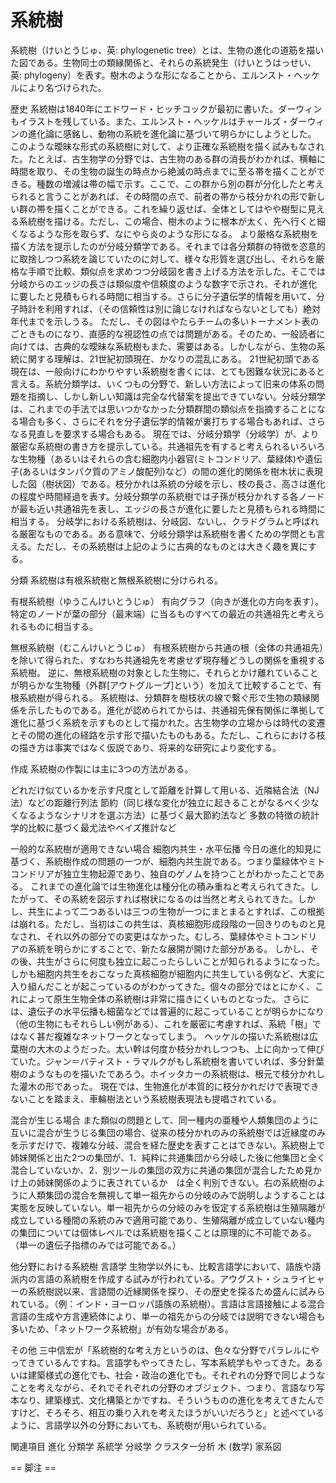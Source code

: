 # 系統樹

系統樹（けいとうじゅ、英: phylogenetic tree）とは、生物の進化の道筋を描いた図である。生物同士の類縁関係と、それらの系統発生（けいとうはっせい、英: phylogeny）を表す。樹木のような形になることから、エルンスト・ヘッケルにより名づけられた。

歴史
系統樹は1840年にエドワード・ヒッチコックが最初に書いた。ダーウィンもイラストを残している。また、エルンスト・ヘッケルはチャールズ・ダーウィンの進化論に感銘し、動物の系統を進化論に基づいて明らかにしようとした。
このような曖昧な形式の系統樹に対して、より正確な系統樹を描く試みもなされた。たとえば、古生物学の分野では、古生物のある群の消長がわかれば、横軸に時間を取り、その生物の誕生の時点から絶滅の時点までに至る帯を描くことができる。種数の増減は帯の幅で示す。ここで、この群から別の群が分化したと考えられると言うことがあれば、その時間の点で、前者の帯から枝分かれの形で新しい群の帯を描くことができる。これを繰り返せば、全体としてはやや樹型に見える系統樹を描ける。ただし、この場合、樹木のように根本が太く、先へ行くと細くなるような形を取らず、なにやら炎のような形になる。
より厳格な系統樹を描く方法を提示したのが分岐分類学である。それまでは各分類群の特徴を恣意的に取捨しつつ系統を論じていたのに対して、様々な形質を選び出し、それらを厳格な手順で比較、類似点を求めつつ分岐図を書き上げる方法を示した。そこでは分岐からのエッジの長さは類似度や信頼度のような数字で示され、それが進化に要したと見積もられる時間に相当する。さらに分子遺伝学的情報を用いて、分子時計を利用すれば、（その信頼性は別に論じなければならないとしても）絶対年代までを示しうる。
ただし、その図はやたらチームの多いトーナメント表のごときものになり、直感的な視認性の点では問題がある。そのため、一般読者に向けては、古典的な曖昧な系統樹もまた、需要はある。しかしながら、生物の系統に関する理解は、21世紀初頭現在、かなりの混乱にある。
21世紀初頭である現在は、一般向けにわかりやすい系統樹を書くには、とても困難な状況にあると言える。系統分類学は、いくつもの分野で、新しい方法によって旧来の体系の問題を指摘し、しかし新しい知識は完全な代替案を提出できていない。分岐分類学は、これまでの手法では思いつかなかった分類群間の類似点を指摘することになる場合も多く、さらにそれを分子遺伝学的情報が裏打ちする場合もあれば、さらなる見直しを要求する場合もある。
現在では、分岐分類学（分岐学）が、より厳密な系統樹の書き方を提示している。共通祖先を有すると考えられるいろいろな生物種（あるいはそれらの含む細胞内小器官(ミトコンドリア、葉緑体)や遺伝子(あるいはタンパク質のアミノ酸配列)など）の間の進化的関係を樹木状に表現した図（樹状図）である。枝分かれは系統の分岐を示し、枝の長さ、高さは進化の程度や時間経過を表す。分岐分類学の系統樹では子孫が枝分かれする各ノードが最も近い共通祖先を表し、エッジの長さが進化に要したと見積もられる時間に相当する。
分岐学における系統樹は、分岐図、ないし、クラドグラムと呼ばれる厳密なものである。ある意味で、分岐分類学は系統樹を書くための学問とも言える。ただし、その系統樹は上記のように古典的なものとは大きく趣を異にする。

分類
系統樹は有根系統樹と無根系統樹に分けられる。

有根系統樹（ゆうこんけいとうじゅ）
有向グラフ（向きが進化の方向を表す）。特定のノードが葉の部分（最末端）に当るものすべての最近の共通祖先と考えられるものに相当する。

無根系統樹（むこんけいとうじゅ）
有根系統樹から共通の根（全体の共通祖先）を除いて得られた、すなわち共通祖先を考慮せず現存種どうしの関係を重視する系統樹。
逆に、無根系統樹の対象とした生物に、それらとかけ離れていることが明らかな生物種（外群[アウトグループ]という）を加えて比較することで、有根系統樹が得られる。
系統樹は、分類群を樹枝状の線で繋ぐ形で生物の類縁関係を示したものである。進化が認められてからは、共通祖先保有関係に準拠して進化に基づく系統を示すものとして描かれた。古生物学の立場からは時代の変遷とその間の進化の経路を示す形で描いたものもある。ただし、これらにおける枝の描き方は事実ではなく仮説であり、将来的な研究により変化する。

作成
系統樹の作製には主に3つの方法がある。

どれだけ似ているかを示す尺度として距離を計算して用いる、近隣結合法（NJ法）などの距離行列法
節約（同じ様な変化が独立に起きることがなるべく少なくなるようなシナリオを選ぶ方法）に基づく最大節約法など
多数の特徴の統計学的比較に基づく最尤法やベイズ推計など

一般的な系統樹が適用できない場合
細胞内共生・水平伝播
今日の進化的知見に基づく、系統樹作成の問題の一つが、細胞内共生説である。つまり葉緑体やミトコンドリアが独立生物起源であり、独自のゲノムを持つことがわかったことである。
これまでの進化論では生物進化は種分化の積み重ねと考えられてきた。したがって、その系統を図示すれば樹状になるのは当然と考えられてきた。しかし、共生によって二つあるいは三つの生物が一つにまとまるとすれば、この根拠は崩れる。ただし、当初はこの共生は、真核細胞形成段階の一回きりのものと見なされ、それ以外の部分での変更はなかった。むしろ、葉緑体やミトコンドリアの系統を明らかにすることで、新たな展開が開けた部分がある。
しかし、その後、共生がさらに何度も独立に起こったらしいことが知られるようになった。しかも細胞内共生をおこなった真核細胞が細胞内に共生している例など、大変に入り組んだことが起こっているのがわかってきた。個々の部分ではとにかく、これによって原生生物全体の系統樹は非常に描きにくいものとなった。
さらには、遺伝子の水平伝播も細菌などでは普遍的に起こっていることが明らかになり（他の生物にもそれらしい例がある）、これを厳密に考慮すれば、系統「樹」ではなく甚だ複雑なネットワークとなってしまう。
ヘッケルの描いた系統樹は広葉樹の大木のようだった。太い幹は何度か枝分かれしつつも、上に向かって伸びていた。ジャン＝バティスト・ラマルクがもし系統樹を書いていれば、多分針葉樹のようなものを描いたであろう。ホイッタカーの系統樹は、根元で枝分かれした灌木の形であった。
現在では、生物進化が本質的に枝分かれだけで表現できないことを踏まえ、車輪樹法という系統樹表現法も提唱されている。

混合が生じる場合
また類似の問題として、同一種内の亜種や人類集団のように互いに混合が生うじる集団の場合、従来の枝分かれのみの系統樹では近縁度のみを示すだけで、複雑な分岐、混合を経た歴史を表すことはできない。系統樹上で姉妹関係と出た2つの集団が、1．純粋に共通集団から分岐した後に他集団と全く混合していないか、2．別ツールの集団の双方に共通の集団が混合したため見かけ上の姉妹関係のように表されているか　は全く判別できない。右の系統樹のように人類集団の混合を無視して単一祖先からの分岐のみで説明しようすることは実態を反映していない。単一祖先からの分岐のみを仮定する系統樹は生殖隔離が成立している種間の系統のみで適用可能であり、生殖隔離が成立していない種内の集団については個体レベルでは系統樹を描くことは原理的に不可能である。（単一の遺伝子指標のみでは可能である。）

他分野における系統樹
言語学
生物学以外にも、比較言語学において、語族や語派内の言語の系統樹を作成する試みが行われている。アウグスト・シュライヒャーの系統樹説以来、言語間の近縁関係を探り、その歴史を探るため盛んに試みられている。（例：インド・ヨーロッパ語族の系統樹）。言語は言語接触による混合言語の生成や方言連続体により、単一の祖先からの分岐では説明できない場合も多いため、「ネットワーク系統樹」が有効な場合がある。

その他
三中信宏が「系統樹的な考え方というのは、色々な分野でパラレルにやってきているんですね。言語学もやってきたし、写本系統学もやってきた。あるいは建築様式の進化でも、社会・政治の進化でも。それぞれの分野で同じようなことを考えながら、それでそれぞれの分野のオブジェクト、つまり、言語なり写本なり、建築様式、文化構築とかですね、そういうものの進化を考えてきたんですけど、そろそろ、相互の乗り入れを考えたほうがいいだろうと」と述べているように、言語学以外の分野においても、系統樹が用いられている。

関連項目
進化
分類学
系統学
分岐学
クラスター分析
木 (数学)
家系図


== 脚注 ==